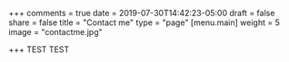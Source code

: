 +++
comments = true
date = 2019-07-30T14:42:23-05:00
draft = false
share = false
title = "Contact me"
type = "page"
[menu.main]
weight = 5
image = "contactme.jpg"

+++
TEST TEST